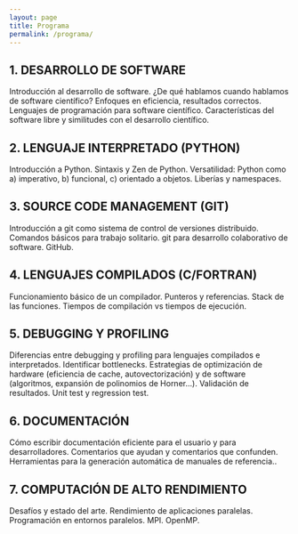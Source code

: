 ```yaml
---
layout: page
title: Programa
permalink: /programa/
---
```



## 1. DESARROLLO DE SOFTWARE
   Introducción al desarrollo de software. ¿De qué hablamos cuando hablamos de software científico? Enfoques en eficiencia, resultados correctos. Lenguajes de programación para software científico. Características del software libre y similitudes con el desarrollo científico.

## 2. LENGUAJE INTERPRETADO (PYTHON)
   Introducción a Python. Sintaxis y Zen de Python. Versatilidad: Python como a) imperativo, b) funcional, c) orientado a objetos. Liberías y namespaces.

## 3. SOURCE CODE MANAGEMENT (GIT)
   Introducción a git como sistema de control de versiones distribuido. Comandos básicos para trabajo solitario. git para desarrollo colaborativo de software. GitHub.

## 4. LENGUAJES COMPILADOS (C/FORTRAN)
   Funcionamiento básico de un compilador. Punteros y referencias. Stack de las funciones. Tiempos de compilación vs tiempos de ejecución.

## 5. DEBUGGING Y PROFILING
   Diferencias entre debugging y profiling para lenguajes compilados e interpretados. Identificar bottlenecks. Estrategias de optimización de hardware (eficiencia de cache, autovectorización) y de software (algoritmos, expansión de polinomios de Horner…). Validación de resultados. Unit test y regression test.

## 6. DOCUMENTACIÓN
   Cómo escribir documentación eficiente para el usuario y para desarrolladores. Comentarios que ayudan y comentarios que confunden. Herramientas para la generación automática de manuales de referencia..

## 7. COMPUTACIÓN DE ALTO RENDIMIENTO
   Desafíos y estado del arte. Rendimiento de aplicaciones paralelas. Programación en entornos paralelos. MPI. OpenMP.
